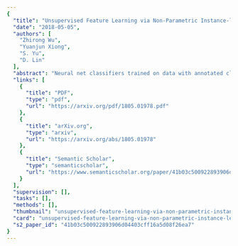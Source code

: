 ```yaml
---
{
  "title": "Unsupervised Feature Learning via Non-Parametric Instance-level Discrimination",
  "date": "2018-05-05",
  "authors": [
    "Zhirong Wu",
    "Yuanjun Xiong",
    "S. Yu",
    "D. Lin"
  ],
  "abstract": "Neural net classifiers trained on data with annotated class labels can also capture apparent visual similarity among categories without being directed to do so. We study whether this observation can be extended beyond the conventional domain of supervised learning: Can we learn a good feature representation that captures apparent similarity among instances, instead of classes, by merely asking the feature to be discriminative of individual instances? We formulate this intuition as a non-parametric classification problem at the instance-level, and use noise-contrastive estimation to tackle the computational challenges imposed by the large number of instance classes. Our experimental results demonstrate that, under unsupervised learning settings, our method surpasses the state-of-the-art on ImageNet classification by a large margin. Our method is also remarkable for consistently improving test performance with more training data and better network architectures. By fine-tuning the learned feature, we further obtain competitive results for semi-supervised learning and object detection tasks. Our non-parametric model is highly compact: With 128 features per image, our method requires only 600MB storage for a million images, enabling fast nearest neighbour retrieval at the run time.",
  "links": [
    {
      "title": "PDF",
      "type": "pdf",
      "url": "https://arxiv.org/pdf/1805.01978.pdf"
    },
    {
      "title": "arXiv.org",
      "type": "arxiv",
      "url": "https://arxiv.org/abs/1805.01978"
    },
    {
      "title": "Semantic Scholar",
      "type": "semanticscholar",
      "url": "https://www.semanticscholar.org/paper/41b03c500922893906d04403cff16a5d08f26ea7"
    }
  ],
  "supervision": [],
  "tasks": [],
  "methods": [],
  "thumbnail": "unsupervised-feature-learning-via-non-parametric-instance-level-discrimination-thumb.jpg",
  "card": "unsupervised-feature-learning-via-non-parametric-instance-level-discrimination-card.jpg",
  "s2_paper_id": "41b03c500922893906d04403cff16a5d08f26ea7"
}
---
```



